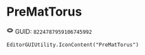 # PreMatTorus
![](/img/PreMatTorus.png)
GUID: `8224787959106745992`
```
EditorGUIUtility.IconContent("PreMatTorus")
```
